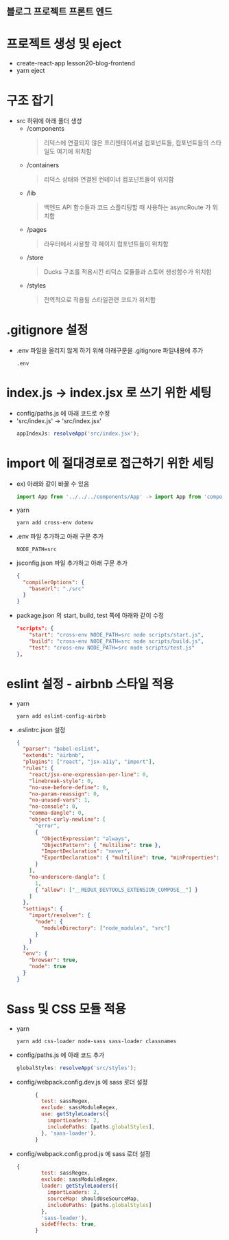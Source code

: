 ## 블로그 프로젝트 프론트 엔드

# 프로젝트 생성 및 eject

- create-react-app lesson20-blog-frontend
- yarn eject

# 구조 잡기

- src 하위에 아래 폴더 생성
  - /components
    > 리덕스에 연결되지 않은 프리젠테이셔널 컴포넌트들, 컴포넌트들의 스타일도 여기에 위치함
  - /containers
    > 리덕스 상태와 연결된 컨테이너 컴포넌트들이 위치함
  - /lib
    > 백엔드 API 함수들과 코드 스플리팅할 때 사용하는 asyncRoute 가 위치함
  - /pages
    > 라우터에서 사용할 각 페이지 컴포넌트들이 위치함
  - /store
    > Ducks 구조를 적용시킨 리덕스 모듈들과 스토어 생성함수가 위치함
  - /styles
    > 전역적으로 적용될 스타일관련 코드가 위치함

# .gitignore 설정

- .env 파일을 올리지 않게 하기 위해 아래구문을 .gitignore 파일내용에 추가

  ```
  .env
  ```

# index.js -> index.jsx 로 쓰기 위한 세팅

- config/paths.js 에 아래 코드로 수정
- 'src/index.js' -> 'src/index.jsx'
  ```js
  appIndexJs: resolveApp('src/index.jsx');
  ```

# import 에 절대경로로 접근하기 위한 세팅

- ex) 아래와 같이 바꿀 수 있음

  ```jsx
  import App from '../../../components/App' -> import App from 'components/App'
  ```

- yarn
  ```
  yarn add cross-env dotenv
  ```
- .env 파일 추가하고 아래 구문 추가

  ```
  NODE_PATH=src
  ```

- jsconfig.json 파일 추가하고 아래 구문 추가

  ```json
  {
    "compilerOptions": {
      "baseUrl": "./src"
    }
  }
  ```

- package.json 의 start, build, test 쪽에 아래와 같이 수정
  ```json
  "scripts": {
      "start": "cross-env NODE_PATH=src node scripts/start.js",
      "build": "cross-env NODE_PATH=src node scripts/build.js",
      "test": "cross-env NODE_PATH=src node scripts/test.js"
  },
  ```

# eslint 설정 - airbnb 스타일 적용

- yarn

  ```
  yarn add eslint-config-airbnb
  ```

- .eslintrc.json 설정

  ```json
  {
    "parser": "babel-eslint",
    "extends": "airbnb",
    "plugins": ["react", "jsx-a11y", "import"],
    "rules": {
      "react/jsx-one-expression-per-line": 0,
      "linebreak-style": 0,
      "no-use-before-define": 0,
      "no-param-reassign": 0,
      "no-unused-vars": 1,
      "no-console": 0,
      "comma-dangle": 0,
      "object-curly-newline": [
        "error",
        {
          "ObjectExpression": "always",
          "ObjectPattern": { "multiline": true },
          "ImportDeclaration": "never",
          "ExportDeclaration": { "multiline": true, "minProperties": 3 }
        }
      ],
      "no-underscore-dangle": [
        1,
        { "allow": ["__REDUX_DEVTOOLS_EXTENSION_COMPOSE__"] }
      ]
    },
    "settings": {
      "import/resolver": {
        "node": {
          "moduleDirectory": ["node_modules", "src"]
        }
      }
    },
    "env": {
      "browser": true,
      "node": true
    }
  }
  ```

# Sass 및 CSS 모듈 적용

- yarn

  ```
  yarn add css-loader node-sass sass-loader classnames
  ```

- config/paths.js 에 아래 코드 추가
  ```js
  globalStyles: resolveApp('src/styles');
  ```
- config/webpack.config.dev.js 에 sass 로더 설정
  ```js
        {
          test: sassRegex,
          exclude: sassModuleRegex,
          use: getStyleLoaders({
            importLoaders: 2,
            includePaths: [paths.globalStyles],
          }, 'sass-loader'),
        }
  ```
- config/webpack.config.prod.js 에 sass 로더 설정
  ```js
  {
          test: sassRegex,
          exclude: sassModuleRegex,
          loader: getStyleLoaders({
            importLoaders: 2,
            sourceMap: shouldUseSourceMap,
            includePaths: [paths.globalStyles]
          },
          'sass-loader'),
          sideEffects: true,
        }
  ```
